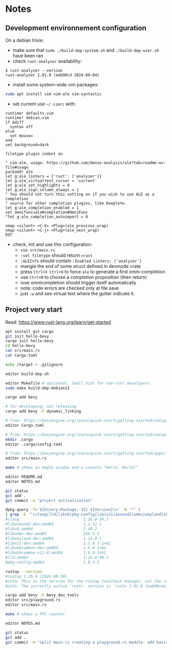 # Notes

## Development environnement configuration

On a debian trixie:
- make sure that `sudo ./build-dep-system.sh` and `./build-dep-user.sh` have been ran
- check `rust-analyser` availability:
```
$ rust-analyzer --version
rust-analyzer 1.81.0 (eeb90cd 2024-09-04)
```
- install some system-wide vim packages:
```sh
sudo apt install vim vim-ale vim-syntastic
```
- set current use `~/.vimrc` with:
```vim
runtime! defaults.vim
runtime! debian.vim
if &diff
  syntax off
else
  set mouse=
end
set background=dark

filetype plugin indent on

" vim-ale, usage: https://github.com/dense-analysis/ale?tab=readme-ov-file#usage
packadd! ale
let g:ale_linters = {'rust': ['analyzer']}
let g:ale_virtualtext_cursor = 'current'
let g:ale_set_highlights = 0
let g:ale_sign_column_always = 1
" You should not turn this setting on if you wish to use ALE as a completion
" source for other completion plugins, like Deoplete.
let g:ale_completion_enabled = 1
set omnifunc=ale#completion#OmniFunc
"let g:ale_completion_autoimport = 0

nmap <silent> <C-k> <Plug>(ale_previous_wrap)
nmap <silent> <C-j> <Plug>(ale_next_wrap)
EOT
```
- check, init and use this configuration:
    - `vim src/main.rs`
    - `:set filetype` should return `=rust`
    - `:ALEInfo` should contain : `Enabled Linters: ['analyzer']`
    - mangle the end of some struct defined in devmode crate
    - press `Ctrl+X Ctrl+O` to force `ale` to generate a first omni-completion
    - use `Ctrl+N` to choose a completion proposition (then return)
    - now omnicompletion should trigger itself automatically
    - note: code errors are checked only at file save
    - just `:w` and see virtual text where the gutter indicate it.

## Project very start

Read: https://www.rust-lang.org/learn/get-started

```sh
apt install git cargo
git init hello-bevy
cargo init hello-bevy
cd hello-bevy
cat src/main.rs
cat Cargo.toml

echo /target > .gitignore

editor build-dep.sh

editor Makefile # optionnal, small hint for non-rust developers
sudo make build-dep-debian13

cargo add bevy

# for developing, not releasing
cargo add bevy -F dynamic_linking

# from: https://bevyengine.org/learn/quick-start/getting-started/setup/#compile-with-performance-optimizations
editor Cargo.toml

# from: https://bevyengine.org/learn/quick-start/getting-started/setup/#alternative-linkers
mkdir .cargo
editor .cargo/config.toml

# from: https://bevyengine.org/learn/quick-start/getting-started/apps/
editor src/main.rs

make # shows an empty window and a console "Hello, World!"

editor README.md
editor NOTES.md

git status
git add .
git commit -m "project initialization"

dpkg-query -f='${binary:Package;-32} ${Version}\n' -W '*' \
| grep -E '^(clang|lld|libc6|pkg-config|lib(x11|asound2|udev|wayland|xkbcommon)-dev|libxkbcommon-x11-0)[: ]'
#clang                            1:16.0-58.1
#libasound2-dev:amd64             1.2.12-1
#libc6:amd64                      2.40-2
#libudev-dev:amd64                256.5-1
#libwayland-dev:amd64             1.23.0-1
#libx11-dev:amd64                 2:1.8.7-1+b1
#libxkbcommon-dev:amd64           1.6.0-1+b1
#libxkbcommon-x11-0:amd64         1.6.0-1+b1
#lld:amd64                        1:16.0-58.1
#pkg-config:amd64                 1.8.1-3

rustup --version                                                                                           |
#rustup 1.26.0 (2024-08-30)
#info: This is the version for the rustup toolchain manager, not the rustc compiler.
#info: The currently active `rustc` version is `rustc 1.81.0 (eeb90cda1 2024-09-04)`

cargo add bevy -F bevy_dev_tools
editor src/playground.rs
editor src/main.rs

make # shows a FPS counter

editor NOTES.md

git status
git add .
git commit -m "split main.rs creating a playground.rs module. add basic FPS overlay"
```
